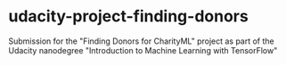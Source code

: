 # udacity-project-finding-donors
Submission for the "Finding Donors for CharityML" project as part of the Udacity nanodegree "Introduction to Machine Learning with TensorFlow"
